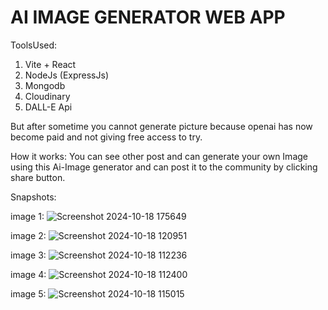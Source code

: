 # AI IMAGE GENERATOR WEB APP

ToolsUsed:
1. Vite + React
2. NodeJs (ExpressJs)
3. Mongodb
4. Cloudinary
5. DALL-E Api

But after sometime you cannot generate picture because openai has now become paid and not giving free access to try.


How it works: You can see other post and can generate your own Image using this Ai-Image generator  and can post it to the community by clicking share button.

Snapshots:

image 1:
![Screenshot 2024-10-18 175649](https://github.com/user-attachments/assets/45bd4f31-c2fc-4f43-a34c-4bf9a3f9a5f4)

image 2:
![Screenshot 2024-10-18 120951](https://github.com/user-attachments/assets/5b3009a4-4fb7-4b22-939d-43d42955edd6)

image 3:
![Screenshot 2024-10-18 112236](https://github.com/user-attachments/assets/fe6782e7-0319-4fda-b553-b32fc6fd31d0)

image 4:
![Screenshot 2024-10-18 112400](https://github.com/user-attachments/assets/5a138b0d-d64d-4d1e-b419-550f2c5ec141)

image 5:
![Screenshot 2024-10-18 115015](https://github.com/user-attachments/assets/edf3f09c-924e-4712-a659-11bf3448a38d)
